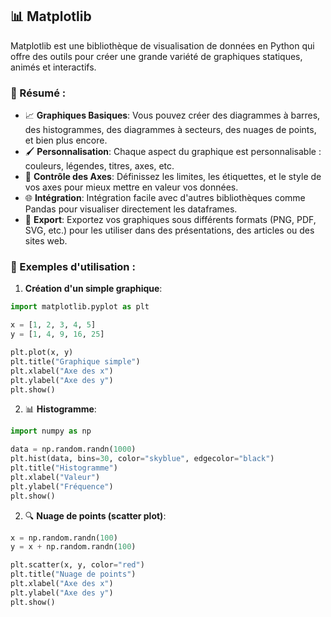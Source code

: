 ## 📊 Matplotlib

Matplotlib est une bibliothèque de visualisation de données en Python qui offre des outils pour créer une grande variété de graphiques statiques, animés et interactifs.

### 📘 Résumé :

- 📈 **Graphiques Basiques**:
Vous pouvez créer des diagrammes à barres, des histogrammes, des diagrammes à secteurs, des nuages de points, et bien plus encore.
- 🖌 **Personnalisation**:
Chaque aspect du graphique est personnalisable : couleurs, légendes, titres, axes, etc.
- 📏 **Contrôle des Axes**:
Définissez les limites, les étiquettes, et le style de vos axes pour mieux mettre en valeur vos données.
- 🌐 **Intégration**:
Intégration facile avec d'autres bibliothèques comme Pandas pour visualiser directement les dataframes.
- 📄 **Export**:
Exportez vos graphiques sous différents formats (PNG, PDF, SVG, etc.) pour les utiliser dans des présentations, des articles ou des sites web.

### 🚀 Exemples d'utilisation :

1. **Création d'un simple graphique**:
```python
import matplotlib.pyplot as plt

x = [1, 2, 3, 4, 5]
y = [1, 4, 9, 16, 25]

plt.plot(x, y)
plt.title("Graphique simple")
plt.xlabel("Axe des x")
plt.ylabel("Axe des y")
plt.show()
```
2. 📊 **Histogramme**:
```python
import numpy as np

data = np.random.randn(1000)
plt.hist(data, bins=30, color="skyblue", edgecolor="black")
plt.title("Histogramme")
plt.xlabel("Valeur")
plt.ylabel("Fréquence")
plt.show()
```
2. 🔍  **Nuage de points (scatter plot)**:
```python
x = np.random.randn(100)
y = x + np.random.randn(100)

plt.scatter(x, y, color="red")
plt.title("Nuage de points")
plt.xlabel("Axe des x")
plt.ylabel("Axe des y")
plt.show()

```





